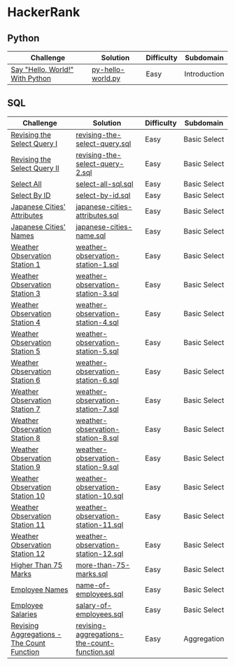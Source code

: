 # HackerRank

## Python

|Challenge|Solution|Difficulty|Subdomain|
|---------|--------|----------|---------|
|[Say "Hello, World!" With Python](https://www.hackerrank.com/challenges/py-hello-world/problem)|[py-hello-world.py](https://github.com/SomiaNasir/HackerRank/blob/main/Python/01.%20Introduction/001.%20py-hello-world.py)|Easy|Introduction|

## SQL

|Challenge|Solution|Difficulty|Subdomain|
|---------|--------|----------|---------|
|[Revising the Select Query I](https://www.hackerrank.com/challenges/revising-the-select-query/problem)|[revising-the-select-query.sql](https://github.com/SomiaNasir/HackerRank/blob/main/SQL/01.%20Basic%20Select/001.%20revising-the-select-query.sql)|Easy|Basic Select|  
|[Revising the Select Query II](https://www.hackerrank.com/challenges/revising-the-select-query-2/problem)|[revising-the-select-query-2.sql](https://github.com/SomiaNasir/HackerRank/blob/main/SQL/01.%20Basic%20Select/002.%20revising-the-select-query-2.sql)|Easy|Basic Select|
|[Select All](https://www.hackerrank.com/challenges/select-all-sql/problem)|[select-all-sql.sql](https://github.com/SomiaNasir/HackerRank/blob/main/SQL/01.%20Basic%20Select/003.%20select-all-sql.sql)|Easy|Basic Select|
|[Select By ID](https://www.hackerrank.com/challenges/select-by-id/problem)|[select-by-id.sql](https://github.com/SomiaNasir/HackerRank/blob/main/SQL/01.%20Basic%20Select/004.%20select-by-id.sql)|Easy|Basic Select|
|[Japanese Cities' Attributes](https://www.hackerrank.com/challenges/japanese-cities-attributes/problem)|[japanese-cities-attributes.sql](https://github.com/SomiaNasir/HackerRank/blob/main/SQL/01.%20Basic%20Select/005.%20japanese-cities-attributes.sql)|Easy|Basic Select|
|[Japanese Cities' Names](https://www.hackerrank.com/challenges/japanese-cities-name/problem)|[japanese-cities-name.sql](https://github.com/SomiaNasir/HackerRank/blob/main/SQL/01.%20Basic%20Select/006.%20japanese-cities-name.sql)|Easy|Basic Select|
|[Weather Observation Station 1](https://www.hackerrank.com/challenges/weather-observation-station-1/problem)|[weather-observation-station-1.sql](https://github.com/SomiaNasir/HackerRank/blob/main/SQL/01.%20Basic%20Select/007.%20weather-observation-station-1.sql)|Easy|Basic Select|
|[Weather Observation Station 3](https://www.hackerrank.com/challenges/weather-observation-station-3/problem)|[weather-observation-station-3.sql](https://github.com/SomiaNasir/HackerRank/blob/main/SQL/01.%20Basic%20Select/008.%20weather-observation-station-3.sql)|Easy|Basic Select|
|[Weather Observation Station 4](https://www.hackerrank.com/challenges/weather-observation-station-4/problem)|[weather-observation-station-4.sql](https://github.com/SomiaNasir/HackerRank/blob/main/SQL/01.%20Basic%20Select/009.%20weather-observation-station-4.sql)|Easy|Basic Select|
|[Weather Observation Station 5](https://www.hackerrank.com/challenges/weather-observation-station-5/problem)|[weather-observation-station-5.sql](https://github.com/SomiaNasir/HackerRank/blob/main/SQL/01.%20Basic%20Select/010.%20weather-observation-station-5.sql)|Easy|Basic Select|
|[Weather Observation Station 6](https://www.hackerrank.com/challenges/weather-observation-station-6/problem)|[weather-observation-station-6.sql](https://github.com/SomiaNasir/HackerRank/blob/main/SQL/01.%20Basic%20Select/011.%20weather-observation-station-6.sql)|Easy|Basic Select|
|[Weather Observation Station 7](https://www.hackerrank.com/challenges/weather-observation-station-7/problem)|[weather-observation-station-7.sql](https://github.com/SomiaNasir/HackerRank/blob/main/SQL/01.%20Basic%20Select/012.%20weather-observation-station-7.sql)|Easy|Basic Select|
|[Weather Observation Station 8](https://www.hackerrank.com/challenges/weather-observation-station-8/problem)|[weather-observation-station-8.sql](https://github.com/SomiaNasir/HackerRank/blob/main/SQL/01.%20Basic%20Select/013.%20weather-observation-station-8.sql)|Easy|Basic Select|
|[Weather Observation Station 9](https://www.hackerrank.com/challenges/weather-observation-station-9/problem)|[weather-observation-station-9.sql](https://github.com/SomiaNasir/HackerRank/blob/main/SQL/01.%20Basic%20Select/014.%20weather-observation-station-9.sql)|Easy|Basic Select|
|[Weather Observation Station 10](https://www.hackerrank.com/challenges/weather-observation-station-10/problem)|[weather-observation-station-10.sql](https://github.com/SomiaNasir/HackerRank/blob/main/SQL/01.%20Basic%20Select/015.%20weather-observation-station-10.sql)|Easy|Basic Select|
|[Weather Observation Station 11](https://www.hackerrank.com/challenges/weather-observation-station-11/problem)|[weather-observation-station-11.sql](https://github.com/SomiaNasir/HackerRank/blob/main/SQL/01.%20Basic%20Select/016.%20weather-observation-station-11.sql)|Easy|Basic Select|
|[Weather Observation Station 12](https://www.hackerrank.com/challenges/weather-observation-station-12/problem)|[weather-observation-station-12.sql](https://github.com/SomiaNasir/HackerRank/blob/main/SQL/01.%20Basic%20Select/017.%20weather-observation-station-12.sql)|Easy|Basic Select|
|[Higher Than 75 Marks](https://www.hackerrank.com/challenges/more-than-75-marks/problem)|[more-than-75-marks.sql](https://github.com/SomiaNasir/HackerRank/blob/main/SQL/01.%20Basic%20Select/018.%20more-than-75-marks.sql)|Easy|Basic Select|
|[Employee Names](https://www.hackerrank.com/challenges/name-of-employees/problem)|[name-of-employees.sql](https://github.com/SomiaNasir/HackerRank/blob/main/SQL/01.%20Basic%20Select/019.%20name-of-employees.sql)|Easy|Basic Select|
|[Employee Salaries](https://www.hackerrank.com/challenges/salary-of-employees/problem)|[salary-of-employees.sql](https://github.com/SomiaNasir/HackerRank/blob/main/SQL/01.%20Basic%20Select/020.%20salary-of-employees.sql)|Easy|Basic Select|
|[Revising Aggregations - The Count Function](https://www.hackerrank.com/challenges/revising-aggregations-the-count-function/problem)|[revising-aggregations-the-count-function.sql](https://github.com/SomiaNasir/HackerRank/blob/main/SQL/02.%20Aggregation/001.%20revising-aggregations-the-count-function)|Easy|Aggregation|
